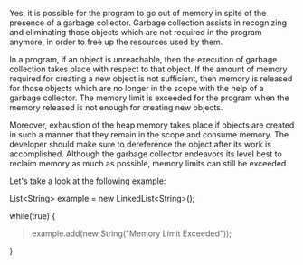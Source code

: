 Yes, it is possible for the program to go out of memory in spite of the
presence of a garbage collector. Garbage collection assists in
recognizing and eliminating those objects which are not required in the
program anymore, in order to free up the resources used by them.

In a program, if an object is unreachable, then the execution of garbage
collection takes place with respect to that object. If the amount of
memory required for creating a new object is not sufficient, then memory
is released for those objects which are no longer in the scope with the
help of a garbage collector. The memory limit is exceeded for the
program when the memory released is not enough for creating new objects.

Moreover, exhaustion of the heap memory takes place if objects are
created in such a manner that they remain in the scope and consume
memory. The developer should make sure to dereference the object after
its work is accomplished. Although the garbage collector endeavors its
level best to reclaim memory as much as possible, memory limits can
still be exceeded.

Let's take a look at the following example:

List\<String> example = new LinkedList\<String>();

while(true) {

> example.add(new String(\"Memory Limit Exceeded\"));

}